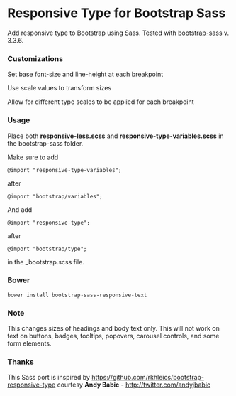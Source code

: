 # Responsive Type for Bootstrap Sass

Add responsive type to Bootstrap using Sass. Tested with [bootstrap-sass](https://github.com/twbs/bootstrap-sass) v. 3.3.6.

### Customizations

Set base font-size and line-height at each breakpoint

Use scale values to transform sizes

Allow for different type scales to be applied for each breakpoint

### Usage

Place both **responsive-less.scss** and **responsive-type-variables.scss** in the bootstrap-sass folder. 

Make sure to add

```
@import "responsive-type-variables";
```

after

```
@import "bootstrap/variables";
``` 

And add

```
@import "responsive-type";
```

after

```
@import "bootstrap/type";
``` 

in the _bootstrap.scss file.

### Bower

```
bower install bootstrap-sass-responsive-text
```

### Note

This changes sizes of headings and body text only. This will not work on text on buttons, badges, tooltips, popovers, carousel controls, and some form elements.

### Thanks

This Sass port is inspired by https://github.com/rkhleics/bootstrap-responsive-type courtesy **Andy Babic** - <http://twitter.com/andyjbabic>
